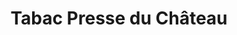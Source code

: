 ---
title: "Tabac Presse du Château"
url: /kaysersberg/tabac-presse-du-chateau/
shop: marchand de journaux
---